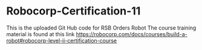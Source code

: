 # Robocorp-Certification-11
This is the uploaded Git Hub code for RSB Orders Robot
The course training material is found at this link https://robocorp.com/docs/courses/build-a-robot#robocorp-level-ii-certification-course
